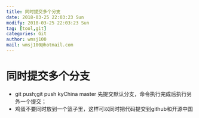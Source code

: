 ```yaml
---
title: 同时提交多个分支
date: 2018-03-25 22:03:23 Sun
modify: 2018-03-25 22:03:23 Sun
tag: [tool,git]
categories: Git
author: wmsj100
mail: wmsj100@hotmail.com
---
```


# 同时提交多个分支
- git push;git push kyChina master 先提交默认分支，命令执行完成后执行另外一个提交；
- 鸡蛋不要同时放到一个篮子里，这样可以同时把代码提交到github和开源中国
